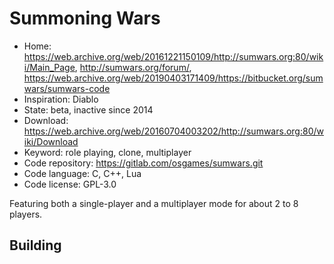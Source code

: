 # Summoning Wars

- Home: https://web.archive.org/web/20161221150109/http://sumwars.org:80/wiki/Main_Page, http://sumwars.org/forum/, https://web.archive.org/web/20190403171409/https://bitbucket.org/sumwars/sumwars-code
- Inspiration: Diablo
- State: beta, inactive since 2014
- Download: https://web.archive.org/web/20160704003202/http://sumwars.org:80/wiki/Download
- Keyword: role playing, clone, multiplayer
- Code repository: https://gitlab.com/osgames/sumwars.git
- Code language: C, C++, Lua
- Code license: GPL-3.0

Featuring both a single-player and a multiplayer mode for about 2 to 8 players.

## Building
